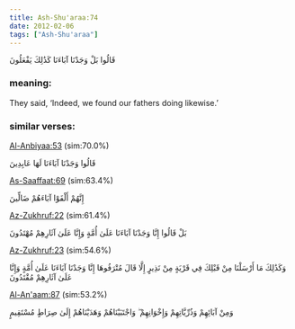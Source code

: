 ```yaml
---
title: Ash-Shu'araa:74
date: 2012-02-06
tags: ["Ash-Shu'araa"]
---
```

قَالُوا بَلْ وَجَدْنَا آبَاءَنَا كَذَٰلِكَ يَفْعَلُونَ
### meaning: 
They said, ‘Indeed, we found our fathers doing likewise.’
### similar verses: 

[Al-Anbiyaa:53](/21/53) (sim:70.0%)

قَالُوا وَجَدْنَا آبَاءَنَا لَهَا عَابِدِينَ

[As-Saaffaat:69](/37/69) (sim:63.4%)

إِنَّهُمْ أَلْفَوْا آبَاءَهُمْ ضَالِّينَ

[Az-Zukhruf:22](/43/22) (sim:61.4%)

بَلْ قَالُوا إِنَّا وَجَدْنَا آبَاءَنَا عَلَىٰ أُمَّةٍ وَإِنَّا عَلَىٰ آثَارِهِمْ مُهْتَدُونَ

[Az-Zukhruf:23](/43/23) (sim:54.6%)

وَكَذَٰلِكَ مَا أَرْسَلْنَا مِنْ قَبْلِكَ فِي قَرْيَةٍ مِنْ نَذِيرٍ إِلَّا قَالَ مُتْرَفُوهَا إِنَّا وَجَدْنَا آبَاءَنَا عَلَىٰ أُمَّةٍ وَإِنَّا عَلَىٰ آثَارِهِمْ مُقْتَدُونَ

[Al-An'aam:87](/6/87) (sim:53.2%)

وَمِنْ آبَائِهِمْ وَذُرِّيَّاتِهِمْ وَإِخْوَانِهِمْ ۖ وَاجْتَبَيْنَاهُمْ وَهَدَيْنَاهُمْ إِلَىٰ صِرَاطٍ مُسْتَقِيمٍ
